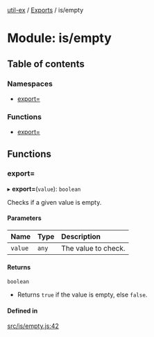 [util-ex](../README.md) / [Exports](../modules.md) / is/empty

# Module: is/empty

## Table of contents

### Namespaces

- [export=](is_empty.export_.md)

### Functions

- [export=](is_empty.md#export=)

## Functions

### export&#x3D;

▸ **export=**(`value`): `boolean`

Checks if a given value is empty.

#### Parameters

| Name | Type | Description |
| :------ | :------ | :------ |
| `value` | `any` | The value to check. |

#### Returns

`boolean`

- Returns `true` if the value is empty, else `false`.

#### Defined in

[src/is/empty.js:42](https://github.com/snowyu/util-ex.js/blob/cfd4615/src/is/empty.js#L42)
